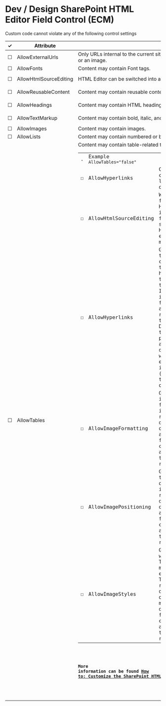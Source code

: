 # Dev / Design SharePoint HTML Editor Field Control (ECM)

Custom code cannot violate any of the following control settings
<table>
  <thead>
    <tr>
      <th scope="col">&#10003;</th>
      <th scope="col">Attribute</th>
      <th scope="col">Description</th>
      <th scope="col">XML</th>
     </tr>
  </thead>
  <tr>
    <td>&#9744;</td>
    <td>AllowExternalUrls</td>
    <td>Only URLs internal to the current site collection are allowed to be referenced in a link or an image.</td>
    <td>Example <code>AllowExternalUrls="false"</code></td>
  </tr>
  <tr>
    <td>&#9744;</td>
    <td>AllowFonts</td>
    <td>Content may contain Font tags.</td>
    <td>Example <code>AllowFonts="true"</code></td>
  </tr>
  <tr>
    <!-- not dev-specific -->
    <td>&#9744;</td>
    <td>AllowHtmlSourceEditing</td>
    <td>HTML Editor can be switched into a mode that allows the HTML to be edited directly.</td>
    <td>Example <code>AllowReusableContent="false"</code></td>
  </tr>
  <tr>
    <td>&#9744;</td>
    <td>AllowReusableContent</td>
    <td>Content may contain reusable content fragments stored in a centralized list.</td>
    <td>Example <code>AllowReusableContent="false"</code></td>
  </tr>
  <tr>
    <td>&#9744;</td>
    <td>AllowHeadings</td>
    <td>Content may contain HTML heading tags (H1, H2, and so on).</td>
    <td>Example <code>AllowHeadings="false"</code></td>
  </tr>
  <tr>
    <td>&#9744;</td>
    <td>AllowTextMarkup</td>
    <td>Content may contain bold, italic, and underlined text.</td>
    <td>Example <code>AllowTextMarkup="false"</code></td>
  </tr>
  <tr>
    <td>&#9744;</td>
    <td>AllowImages</td>
    <td>Content may contain images.</td>
    <td>Example <code>AllowImages="false"</code></td>
  </tr>
  <tr>
    <td>&#9744;</td>
    <td>AllowLists</td>
    <td>Content may contain numbered or bulleted lists.</td>
    <td>Example <code>AllowLists="false"</code></td>
  </tr>
  <tr>
    <td>&#9744;</td>
    <td>AllowTables</td>
    <td>Content may contain table-related tags such as <code><table>, <tr>, and <td></code>.</td>
    <td>Example <code>AllowTables="false"</code></td>
  </tr>
  <tr>
    <td>&#9744;</td>
    <td>AllowHyperlinks</td>
    <td>Content may contain links to other URLs.</td>
    <td>Example <code>AllowHyperlinks="false"</code></td>
  </tr>
  <tr>
    <td>&#9744;</td>
    <td>AllowHtmlSourceEditing</td>
    <td>When set to false, the HTML editor is disabled from switching to HTML source editing mode.</td>
    <td>Example <code>AllowHTMLSourceEditing="false"</code></td>
  </tr>
  <tr>
    <td>&#9744;</td>
    <td>AllowHyperlinks</td>
    <td>Gets or sets the constraint that allows hyperlinks to be added to the HTML. If this flag is set to false, <A>, <AREA>, and <MAP> tags are removed from the HTML. Default is true. This property also determines whether the editing user interface (UI) enables these operations.</td>
    <td>Example <code>AllowHyperlinks="false"</code></td>
  </tr>
  <tr>
    <td>&#9744;</td>
    <td>AllowImageFormatting</td>
    <td>Gets or sets image formatting items. This restriction disables only menus and does not force the content to adhere to this restriction.</td>
    <td></td>
  </tr>
  <tr>
    <td>&#9744;</td>
    <td>AllowImagePositioning</td>
    <td>Gets or sets the position of the image. This restriction disables only menus and does not force the content to adhere to this restriction.</td>
    <td></td>
  </tr>
  <tr>
    <td>&#9744;</td>
    <td>AllowImageStyles</td>
    <td>Gets or sets whether the Table Styles menu is enabled. This restriction disables only the menu and does not force the content to adhere to this restriction.</td>
    <td></td>
  </tr>
</table>

#### More information can be found [How to: Customize the SharePoint HTML Editor Field Control (ECM)](https://docs.microsoft.com/en-us/previous-versions/office/developer/sharepoint-2010/ms561507(v%3doffice.14))
